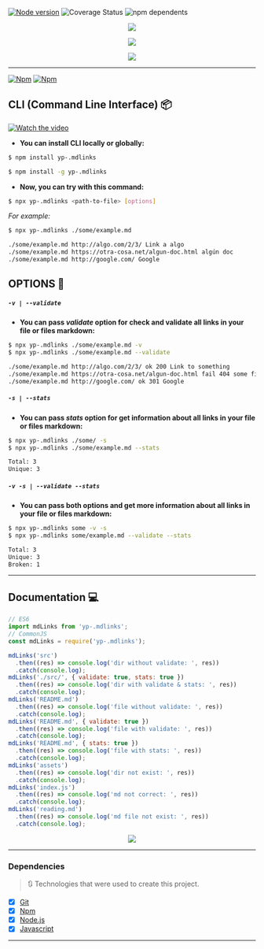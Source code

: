 [![Node version](https://img.shields.io/badge/node-v13.1.0-green)](https://nodejs.org/es/) ![Coverage Status](https://img.shields.io/badge/coverage-100%25-magenta) ![npm dependents](https://img.shields.io/badge/dependencies-4-pink)

<p align="center">
  <img src="https://storage.googleapis.com/md-links/titleRMC.png">
</p>
<p align="center">
  <img src="https://storage.googleapis.com/md-links/pMD.png">
</p>
<p align="center">
  <img src="https://storage.googleapis.com/md-links/fcFinal%20(3).png">
</p>

---

[![Npm](https://img.shields.io/badge/npm-v2.0.2-orchid)](https://www.npmjs.com/) [![Npm](https://img.shields.io/twitter/url?color=red&label=Click%20to%20install&logo=npm&logoColor=red&style=plastic&url=https%3A%2F%2Fwww.npmjs.com%2Fpackage%2Fyp-.mdlinks%2Fv%2F2.0.1)](https://www.npmjs.com/package/yp-.mdlinks)

## CLI (Command Line Interface) 📦

[![Watch the video](https://storage.googleapis.com/md-links/video.png)](https://youtu.be/kNADJomsQ3o)

- **You can install CLI locally or globally:**

```bash
$ npm install yp-.mdlinks

$ npm install -g yp-.mdlinks
```

- **Now, you can try with this command:**

```bash
$ npx yp-.mdlinks <path-to-file> [options]
```

_For example:_

```bash
$ npx yp-.mdlinks ./some/example.md

./some/example.md http://algo.com/2/3/ Link a algo
./some/example.md https://otra-cosa.net/algun-doc.html algún doc
./some/example.md http://google.com/ Google
```

## OPTIONS 🔨

##### `-v | --validate`

- **You can pass _validate_ option for check and validate all links in your file or files markdown:**

```bash
$ npx yp-.mdlinks ./some/example.md -v
$ npx yp-.mdlinks ./some/example.md --validate

./some/example.md http://algo.com/2/3/ ok 200 Link to something
./some/example.md https://otra-cosa.net/algun-doc.html fail 404 some file
./some/example.md http://google.com/ ok 301 Google
```

##### `-s | --stats`

- **You can pass _stats_ option for get information about all links in your file or files markdown:**

```bash
$ npx yp-.mdlinks ./some/ -s
$ npx yp-.mdlinks ./some/example.md --stats

Total: 3
Unique: 3
```

##### `-v -s | --validate --stats`

- **You can pass both options and get more information about all links in your file or files markdown:**

```bash
$ npx yp-.mdlinks some -v -s
$ npx yp-.mdlinks some/example.md --validate --stats

Total: 3
Unique: 3
Broken: 1

```

---

## Documentation 💻

```javascript
// ES6
import mdLinks from 'yp-.mdlinks';
// CommonJS
const mdLinks = require('yp-.mdlinks');

mdLinks('src')
  .then((res) => console.log('dir without validate: ', res))
  .catch(console.log);
mdLinks('./src/', { validate: true, stats: true })
  .then((res) => console.log('dir with validate & stats: ', res))
  .catch(console.log);
mdLinks('README.md')
  .then((res) => console.log('file without validate: ', res))
  .catch(console.log);
mdLinks('README.md', { validate: true })
  .then((res) => console.log('file with validate: ', res))
  .catch(console.log);
mdLinks('README.md', { stats: true })
  .then((res) => console.log('file with stats: ', res))
  .catch(console.log);
mdLinks('assets')
  .then((res) => console.log('dir not exist: ', res))
  .catch(console.log);
mdLinks('index.js')
  .then((res) => console.log('md not correct: ', res))
  .catch(console.log);
mdLinks('reading.md')
  .then((res) => console.log('md file not exist: ', res))
  .catch(console.log);
```

<p align="center">
  <img src="https://media.giphy.com/media/gkKXRebzbN9iBx06nx/giphy.gif">
</p>

---

### Dependencies

> 🔃 Technologies that were used to create this project.

- [x] [Git](https://github.com/yeniferpaloma3773?tab=repositories)
- [x] [Npm](https://docs.npmjs.com/cli-documentation/)
- [x] [Node.js](https://nodejs.org/es/)
- [x] [Javascript](https://developer.mozilla.org/es/docs/Web/JavaScript)

---
